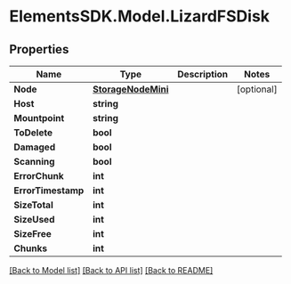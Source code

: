 # ElementsSDK.Model.LizardFSDisk

## Properties

Name | Type | Description | Notes
------------ | ------------- | ------------- | -------------
**Node** | [**StorageNodeMini**](StorageNodeMini.md) |  | [optional] 
**Host** | **string** |  | 
**Mountpoint** | **string** |  | 
**ToDelete** | **bool** |  | 
**Damaged** | **bool** |  | 
**Scanning** | **bool** |  | 
**ErrorChunk** | **int** |  | 
**ErrorTimestamp** | **int** |  | 
**SizeTotal** | **int** |  | 
**SizeUsed** | **int** |  | 
**SizeFree** | **int** |  | 
**Chunks** | **int** |  | 

[[Back to Model list]](../#documentation-for-models) [[Back to API list]](../#documentation-for-api-endpoints) [[Back to README]](../)

